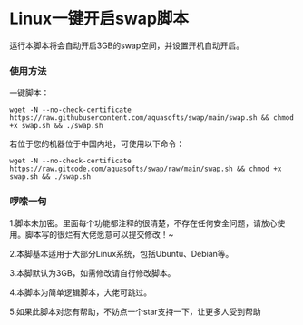 <h1>Linux一键开启swap脚本</h1>
运行本脚本将会自动开启3GB的swap空间，并设置开机自动开启。

### 使用方法
一键脚本：

```wget -N --no-check-certificate https://raw.githubusercontent.com/aquasofts/swap/main/swap.sh && chmod +x swap.sh && ./swap.sh```


若位于您的机器位于中国内地，可使用以下命令：

```wget -N --no-check-certificate https://raw.gitcode.com/aquasofts/swap/raw/main/swap.sh && chmod +x swap.sh && ./swap.sh```

### 啰嗦一句
1.脚本未加密。里面每个功能都注释的很清楚，不存在任何安全问题，请放心使用。脚本写的很烂有大佬愿意可以提交修改！~

2.本脚基本适用于大部分Linux系统，包括Ubuntu、Debian等。

3.本脚默认为3GB，如需修改请自行修改脚本。

4.本脚本为简单逻辑脚本，大佬可跳过。

5.如果此脚本对您有帮助，不妨点一个star支持一下，让更多人受到帮助

